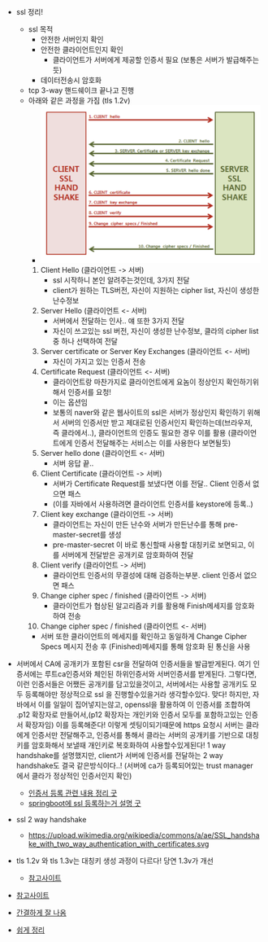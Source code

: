 - ssl 정리!
  - ssl 목적
    - 안전한 서버인지 확인
    - 안전한 클라이언트인지 확인
      - 클라이언트가 서버에게 제공할 인증서 필요 (보통은 서버가 발급해주는듯)
    - 데이터전송시 암호화
  - tcp 3-way 핸드쉐이크 끝나고 진행
  - 아래와 같은 과정을 가짐 (tls 1.2v)
    - ![](ssl_handshake.png)
    1. Client Hello (클라이언트 -> 서버)
       - ssl 시작하니 본인 알려주는것인데, 3가지 전달
       - client가 원하는 TLS버전, 자신이 지원하는 cipher list, 자신이 생성한 난수정보
    2. Server Hello (클라이언트 <- 서버)
       - 서버에서 전달하는 인사.. 얘 또한 3가지 전달
       - 자신이 쓰고있는 ssl 버전, 자신이 생성한 난수정보, 클라의 cipher list중 하나 선택하여 전달
    3. Server certificate or Server Key Exchanges (클라이언트 <- 서버)
       - 자신이 가지고 있는 인증서 전송
    4. Certificate Request (클라이언트 <- 서버)
       - 클라이언트랑 마찬가지로 클라이언트에게 요놈이 정상인지 확인하기위해서 인증서를 요청!
       - 이는 옵션임
       - 보통의 naver와 같은 웹사이트의 ssl은 서버가 정상인지 확인하기 위해서 서버의 인증서만 받고 제대로된 인증서인지 확인하는데(브라우저, 즉 클라에서..), 클라이언트의 인증도 필요한 경우 이를 활용 (클라이언트에게 인증서 전달해주는 서비스는 이를 사용한다 보면될듯)
    5. Server hello done (클라이언트 <- 서버)
       - 서버 응답 끝..
    6. Client Certificate (클라이언트 -> 서버)
       - 서버가 Certificate Request를 보냈다면 이를 전달.. Client 인증서 없으면 패스
       - (이를 자바에서 사용하려면 클라이언트 인증서를 keystore에 등록..)
    7. Client key exchange (클라이언트 -> 서버)
       - 클라이언트는 자신이 만든 난수와 서버가 만든난수를 통해 pre-master-secret를 생성
       - pre-master-secret 이 바로 통신할때 사용할 대칭키로 보면되고, 이를 서버에게 전달받은 공개키로 암호화하여 전달
    8. Client verify (클라이언트 -> 서버)
       - 클라이언트 인증서의 무결성에 대해 검증하는부분. client 인증서 없으면 패스
    9. Change cipher spec / finished  (클라이언트 -> 서버)
       - 클라이언트가 협상된 알고리즘과 키를 활용해 Finish메세지를 암호화하여 전송
    10. Change cipher spec / finished (클라이언트 <- 서버)
       - 서버 또한 클라이언트의 메세지를 확인하고 동일하게 Change Cipher Specs 메시지 전송 후 (Finished)메세지를 통해 암호화 된 통신을 사용

- 서버에서 CA에 공개키가 포함된 csr을 전달하여 인증서들을 발급받게된다. 여기 인증서에는 루트ca인증서와 체인된 하위인증서와 서버인증서를 받게된다.
그렇다면, 이런 인증서들은 어쨌든 공개키를 담고있을것이고, 서버에서는 사용할 공개키도 모두 등록해야만 정상적으로 ssl 을 진행할수있을거라 생각할수있다. 맞다! 하지만, 자바에서 이를 일일이 집어넣지는않고, openssl을 활용하여 이 인증서를 조합하여 .p12 확장자로 만들어서,(p12 확장자는 개인키와 인증서 모두를 포함하고있는 인증서 확장자임)
이를 등록해준다! 
이렇게 셋팅이되기때문에 https 요청시 서버는 클라에게 인증서만 전달해주고, 인증서를 통해서 클라는 서버의 공개키를 기반으로 대칭키를 암호화해서 보낼때 개인키로 복호화하여 사용할수있게된다! 
1 way handshake를 설명했지만, client가 서버에 인증서를 전달하는 2 way handshake도 결국 같은방식이다..! (서버에 ca가 등록되어있는 trust manager 에서 클라가 정상적인 인증서인지 확인)
  - [인증서 등록 관련 내용 정리 굿](https://blog.jiniworld.me/96)
  - [springboot에 ssl 등록하는거 설명 굿](https://blog.jiniworld.me/97)

- ssl 2 way handshake
  - https://upload.wikimedia.org/wikipedia/commons/a/ae/SSL_handshake_with_two_way_authentication_with_certificates.svg

- tls 1.2v 와 tls 1.3v는 대칭키 생성 과정이 다르다! 당연 1.3v가 개선
  - [참고사이트](https://cabulous.medium.com/tls-1-2-andtls-1-3-handshake-walkthrough-4cfd0a798164)
- [참고사이트](https://run-it.tistory.com/29)
- [간결하게 잘 나옴](https://cheapsslsecurity.com/p/what-is-2-way-ssl-and-how-does-it-work/)
- [쉽게 정리](https://nuritech.tistory.com/25#:~:text=%EA%B2%80%EC%A6%9D%20%EC%9B%90%EB%A6%AC%EB%8A%94%20%EC%95%84%EB%9E%98%EC%99%80%20%EA%B0%99%EB%8B%A4,%EB%90%9C%20%EC%9D%B8%EC%A6%9D%EC%84%9C%EB%A5%BC%20%EB%B3%B5%ED%98%B8%ED%99%94%20%ED%95%9C%EB%8B%A4.)